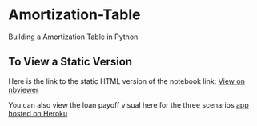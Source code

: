 # Amortization-Table
Building a Amortization Table in Python

## To View a Static Version
Here is the link to the static HTML version of the notebook
link: [View on nbviewer](https://nbviewer.jupyter.org/github/kwame561/Amortization-Table/blob/master/Loan%20Payment%20Analysis.ipynb)

You can also view the loan payoff visual here for the three scenarios [app hosted on Heroku](https://loanpayoffviz.herokuapp.com/app2)
